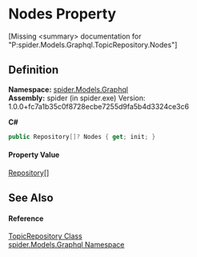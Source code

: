 # Nodes Property


\[Missing &lt;summary&gt; documentation for "P:spider.Models.Graphql.TopicRepository.Nodes"\]



## Definition
**Namespace:** <a href="a7324a28-4f46-beaa-9269-26a8fa385391">spider.Models.Graphql</a>  
**Assembly:** spider (in spider.exe) Version: 1.0.0+fc7a1b35c0f8728ecbe7255d9fa5b4d3324ce3c6

**C#**
``` C#
public Repository[]? Nodes { get; init; }
```



#### Property Value
<a href="d257c7db-b747-0f93-dbc7-2897f0d62f6d">Repository</a>[]

## See Also


#### Reference
<a href="f224a0a4-166c-ce37-f1a8-ddd3a83cf088">TopicRepository Class</a>  
<a href="a7324a28-4f46-beaa-9269-26a8fa385391">spider.Models.Graphql Namespace</a>  
